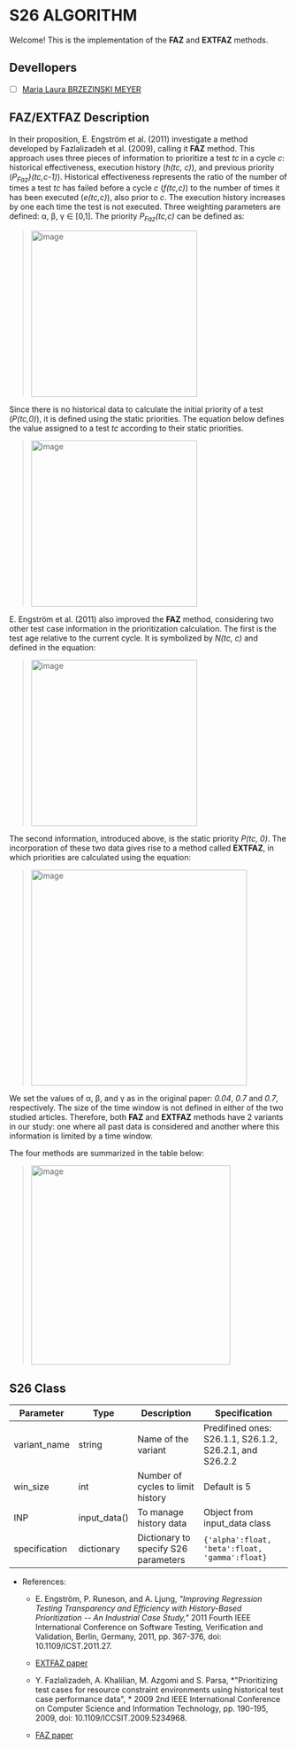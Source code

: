 # S26 ALGORITHM

Welcome! This is the implementation of the **FAZ** and **EXTFAZ** methods.

## Devellopers

- [ ] [Maria Laura BRZEZINSKI MEYER](https://github.com/laurabrzmeyer)

## FAZ/EXTFAZ Description

In their proposition, E. Engström et al. (2011) investigate a method developed by Fazlalizadeh et al. (2009), calling it **FAZ** method. 
This approach uses three pieces of information to prioritize a test *tc* in a cycle *c*: historical effectiveness, execution history (*h(tc, c)*), and previous priority (*P<sub>Faz</sub>}(tc,c-1)*). 
Historical effectiveness represents the ratio of the number of times a test *tc* has failed before a cycle *c* (*f(tc,c)*) to the number of times it has been executed (*e(tc,c)*), also prior to *c*. 
The execution history increases by one each time the test is not executed. Three weighting parameters are defined: α, β, γ ∈ [0,1]. The priority *P<sub>Faz</sub>(tc,c)* can be defined as:

> <img width="300" alt="image" src="https://github.com/user-attachments/assets/ffcb2333-1371-4deb-baaa-9b067c3bf481">

Since there is no historical data to calculate the initial priority of a test (*P(tc,0)*), it is defined using the static priorities. 
The equation below defines the value assigned to a test *tc* according to their static priorities.

> <img width="300" alt="image" src="https://github.com/user-attachments/assets/7ab9fe65-18dc-40ca-8012-b06bc031f40f">
    
E. Engström et al. (2011) also improved the **FAZ** method, considering two other test case information in the prioritization calculation. 
The first is the test age relative to the current cycle. It is symbolized by *N(tc, c)* and defined in the equation: 

> <img width="300" alt="image" src="https://github.com/user-attachments/assets/1e54c1a8-e354-4e6c-aca5-5af5daaf9654">

The second information, introduced above, is the static priority *P(tc, 0)*. The incorporation of these two data gives rise to a method called **EXTFAZ**, in which priorities are calculated using the equation:

><img width="390" alt="image" src="https://github.com/user-attachments/assets/f48be720-749e-4300-b175-ad5baaf3a4dc">

We set the values of α, β, and γ as in the original paper: *0.04*, *0.7* and *0.7*, respectively. The size of the time window is not defined in either of the two studied articles. 
Therefore, both **FAZ** and **EXTFAZ** methods have 2 variants in our study: one where all past data is considered and another where this information is limited by a time window. 
    
The four methods are summarized in the table below:

> <img width="360" alt="image" src="https://github.com/user-attachments/assets/8a226393-1c90-47b2-af87-59b5792e91d6">

## S26 Class
| Parameter | Type | Description | Specification |
| ------------- | ------------- | ------------- | ------------- |
| variant_name  | string  | Name of the variant | Predifined ones: S26.1.1, S26.1.2, S26.2.1, and S26.2.2 |
| win_size  | int  | Number of cycles to limit history | Default  is 5 | 
| INP  | input_data()  | To manage history data | Object from input_data class |
| specification  | dictionary  | Dictionary to specify S26 parameters | ``` {'alpha':float, 'beta':float, 'gamma':float} ``` |

- References:
    * E. Engström, P. Runeson, and A. Ljung, 
    *"Improving Regression Testing Transparency and Efficiency with History-Based Prioritization -- An Industrial Case Study,"* 
    2011 Fourth IEEE International Conference on Software Testing, Verification and Validation, Berlin, Germany, 2011, pp. 367-376, 
    doi: 10.1109/ICST.2011.27.
    * [EXTFAZ paper](https://ieeexplore.ieee.org/document/5770626)

    * Y. Fazlalizadeh, A. Khalilian, M. Azgomi and S. Parsa, 
    *"Prioritizing test cases for resource constraint environments using historical test case performance data", *
    2009 2nd IEEE International Conference on Computer Science and Information Technology, pp. 190-195, 2009,
    doi: 10.1109/ICCSIT.2009.5234968.
    * [FAZ paper](https://ieeexplore.ieee.org/abstract/document/5234968)
